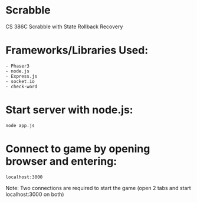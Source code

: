 # Scrabble
CS 386C Scrabble with State Rollback Recovery

# Frameworks/Libraries Used:

    - Phaser3
    - node.js
    - Express.js
    - socket.io
    - check-word

# Start server with node.js: 

`node app.js`

# Connect to game by opening browser and entering:

`localhost:3000`

Note: Two connections are required to start the game (open 2 tabs and start localhost:3000 on both)